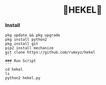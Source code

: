 <h1 align="center">
    🤙HEKEL🤙
</h1>

### Install
````
pkg update && pkg upgrade
pkg install python2
pkg install git
pip2 install mechanize
git clone https://github.com/rumxyz/hekel
```
### Run Script
```
cd hekel
ls
python2 hekel.py
````
